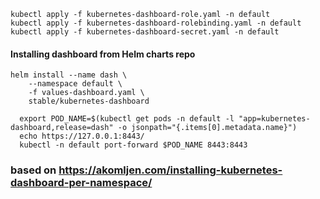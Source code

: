 ```console
kubectl apply -f kubernetes-dashboard-role.yaml -n default
kubectl apply -f kubernetes-dashboard-rolebinding.yaml -n default
kubectl apply -f kubernetes-dashboard-secret.yaml -n default
```

#### Installing dashboard from Helm charts repo
```console
helm install --name dash \
    --namespace default \
    -f values-dashboard.yaml \
    stable/kubernetes-dashboard
```    

```console
  export POD_NAME=$(kubectl get pods -n default -l "app=kubernetes-dashboard,release=dash" -o jsonpath="{.items[0].metadata.name}")
  echo https://127.0.0.1:8443/
  kubectl -n default port-forward $POD_NAME 8443:8443
```

### based on https://akomljen.com/installing-kubernetes-dashboard-per-namespace/